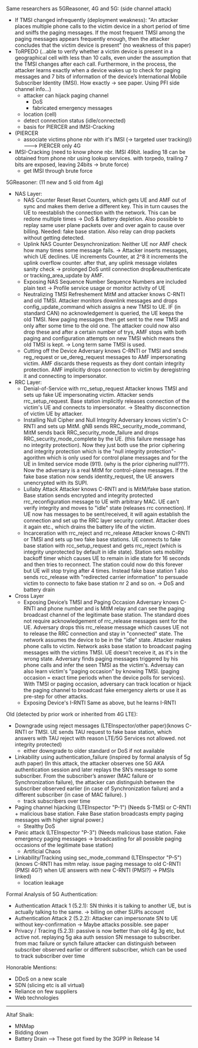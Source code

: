 Same researchers as 5GReasoner, 4G and 5G: (side channel attack)
* If TMSI changed infrequently (deployment weakness): "An attacker places multiple phone calls to the victim device in a short period of time and sniffs the paging messages.  If the most frequent TMSI among the paging messages appears frequently enough, then the attacker concludes that the victim device is present" (no weakness of this paper)
* ToRPEDO (...able to verify whether a victim device is present in a geographical cell with less than 10 calls, even under the assumption that the TMSI changes after each call. Furthermore, in the process, the attacker learns exactly when a device wakes up to check for paging messages and 7 bits of information of the device’s International Mobile Subscriber Identity (IMSI). How exactly -> see paper. Using PFI side channel info...)
  * attacker can hijack paging channel
    * DoS
    * fabricated emergency messages
  * location (cell)
  * detect connection status (idle/connected)
  * basis for PIERCER and IMSI-Cracking
* (PIERCER
  * associate victims phone nbr with it's IMSI (-> targeted user tracking)) ---> PIERCER only 4G
* IMSI-Cracking (need to know phone nbr. IMSI 49bit. leading 18 can be obtained from phone nbr using lookup services. with torpedo, trailing 7 bits are exposed, leaving 24bits -> brute force)
  * get IMSI through brute force

5GReasoner: (11 new and 5 old from 4g)
* NAS Layer:
  * NAS Counter Reset
Reset Counters, which gets UE and AMF out of sync and makes them derive a different key. This in turn causes the UE to reestablish the connection with the network. This can be redone multiple times -> DoS & Battery depletion. Also possible to replay same user plane packets over and over again to cause over billing. Needed: fake base station. Also relay can drop packets without getting detected.
  * Uplink NAS Counter Desynchronization:
Neither UE nor AMF check how many times some message fails. -> Attacker inserts messages, which UE declines. UE increments Counter, at 2^8 it increments the uplink overflow counter. after that, any uplink message violates sanity check -> prolonged DoS until connection drop&reauthenticate or tracking_area_update by AMF.   
  * Exposing NAS Sequence Number
Sequence Numbers are included plain text -> Profile service usage or monitor activity of UE
  * Neutralizing TMSI Refreshement
MitM and attacker knows C-RNTI and old TMSI. Attacker monitors downlink messages and drops config_update_command which assigns a new TMSI to UE. IF (in standard CAN) no acknowledgement is queried, the UE keeps the old TMSI. New paging messages then get sent to the new TMSI and only after some time to the old one. The attacker could now also drop these and after a certain number of trys, AMF stops with both paging and configuration attempts on new TMSI which means the old TMSI is kept. -> Long term same TMSI is used.
  * Cutting off the Device
Adversary knows C-RNTI or TMSI and sends reg_request or ue_dereg_request messages to AMF impersonating victim. AMF discards these requests as they dont contain integrity protection. AMF implicitly drops connection to victim by deregistring it and connecting to impersonator.
* RRC Layer:
  * Denial-of-Service with rrc_setup_request
Attacker knows TMSI and sets up fake UE impersonating victim. Attacker sends rrc_setup_request. Base station implicitly releases connection of the victim's UE and connects to impersonator. -> Stealthy disconnection of victim UE by attacker.
  * Installing Null Cipher and Null Integrity
Adversary knows victim's C-RNTI and sets up MitM. gNB sends RRC_security_mode_command, MitM sends back RRC_security_mode_failure and drops RRC_security_mode_complete by the UE. (this failure message has no integrity protection). Now they just both use the prior ciphering and integrity protection which is the "null integrity protection"-agorithm which is only used for control plane messages and for the UE in limited service mode (911). (why is the prior ciphering null???). Now the adversary is a real MitM for control-plane messages. If the fake base station now sends identity_request, the UE answers unencrypted with its SUPI.
  * Lullaby Attack
Attacker knows C-RNTI and is MitM/fake base station. Base station sends encrypted and integrity protected rrc_reconfiguration message to UE with arbitrary MAC. UE can't verify integrity and moves to "idle" state (releases rrc connection). If UE now has messages to be sent/received, it will again establish the connection and set up the RRC layer security context. Attacker does it again etc., which drains the battery life of the victim.
  * Incarceration with rrc_reject and rrc_release
Attacker knows C-RNTI or TMSI and sets up two fake base stations. UE connects to fake base station with rcc_setup_request and gets rrc_reject (which is integrity unprotected by default in idle state). Station sets mobility backoff timer which causes UE to remain in idle state for 16 seconds and then tries to reconnect. The station could now do this forever but UE will stop trying after 4 times. Instead fake base station 1 also sends rcc_release with "redirected carrier information" to persuade victim to connecto to fake base station nr 2 and so on. -> DoS and battery drain
* Cross Layer
  * Exposing Device’s TMSI and Paging Occasion
Adversary knows C-RNTI and phone number and is MitM relay and can see the paging broadcast channel of the legitimate base station. The standard does not require acknowledgement of rrc_release messages sent for the UE. Adversary drops this rrc_release message which causes UE not to release the RRC connection and stay in "connected" state. The network assumes the device to be in the "idle" state. Attacker makes phone calls to victim. Network asks base station to broadcast paging messages with the victims TMSI. UE doesn't receive it, as it's in the wrong state. Adversary finds paging messages triggered by his phone calls and infer the seen TMSI as the victim's. Adversay can also learn victim's "paging occasion" by knowing TMSI. (paging occasion = exact time periods when the device polls for services). With TMSI or paging occasion, adversary can track location or hijack the paging channel to broadcast fake emergency alerts or use it as pre-step for other attacks.
  * Exposing Device's I-RNTI
Same as above, but he learns I-RNTI

Old (detected by prior work or inherited from 4G LTE):
* Downgrade using reject messages (LTEInspector/other paper)(knows C-RNTI or TMSI. UE sends TAU request to fake base station, which answers with TAU reject with reason LTE/5G Services not allowed. not integrity protected)
  * either downgrade to older standard or DoS if not available
* Linkability using authentication_failure (inspired by formal analysis of 5g auth paper) (In this attack, the attacker observes one 5G AKA authentication session and later replays the SN’s message to some subscriber. From the subscriber’s answer (MAC failure or Synchronization failure), the attacker can distinguish between the subscriber observed earlier (in case of Synchronization failure) and a different subscriber (in case of MAC failure). )
  * track subscribers over time
* Paging channel hijacking (LTEInspector "P-1") (Needs S-TMSI or C-RNTI + malicious base station. Fake Base station broadcasts empty paging messages with higher signal power.)
  * Stealthy DoS
* Panic attack (LTEInspector "P-3") (Needs malicious base station. Fake emergency paging messages -> broadcasting for all possible paging occasions of the legitimate base station)
  * Artificial Chaos
* Linkability/Tracking using sec_mode_command (LTEInspector "P-5") (knows C-RNTI has mitm relay. issue paging message to old C-RNTI (PMSI 4G?) when UE answers with new C-RNTI (PMSI?) -> PMSIs linked)
  * location leakage

Formal Analysis of 5G Authentication:
* Authentication Attack 1 (5.2.1): SN thinks it is talking to another UE, but is actually talking to the same. -> billing on other SUPIs account
* Authentication Attack 2 (5.2.2): Attacker can impersonate SN to UE without key-confirmation -> Maybe attacks possible. see paper
* Privacy / Tracing (5.2.3): passive is now better than old 4g 3g etc, but active not. replaying 5g aka auth session SN message to subscriber. from mac failure or synch failure attacker can distinguish between subscriber observed earlier or different subscriber, which can be used to track subscriber over time

Honorable Mentions:
* DDoS on a new scale
* SDN (slicing etc is all virtual)
* Reliance on few suppliers
* Web technologies
_____________________________________________
Altaf Shaik:
- MNMap
- Bidding down
- Battery Drain
--> These got fixed by the 3GPP in Release 14
